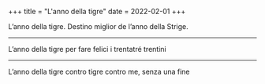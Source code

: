 +++
title = "L'anno della tigre"
date = 2022-02-01
+++

L’anno della tigre.
Destino miglior de
l’anno della Strige.

---

L’anno della tigre
per fare felici i
trentatré trentini

---

L’anno della tigre
contro tigre contro
me, senza una fine
